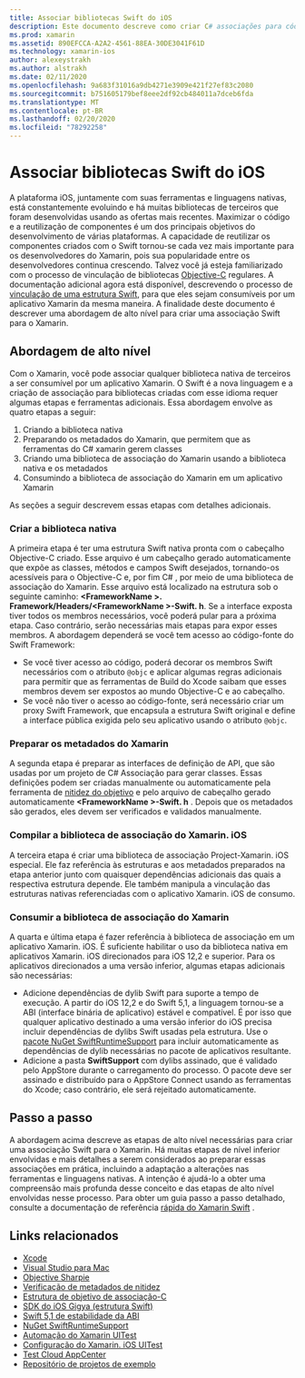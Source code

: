 ```yaml
---
title: Associar bibliotecas Swift do iOS
description: Este documento descreve como criar C# associações para código Swift, possibilitando o consumo de bibliotecas nativas e CocoaPods em um aplicativo Xamarin. Ios.
ms.prod: xamarin
ms.assetid: 890EFCCA-A2A2-4561-88EA-30DE3041F61D
ms.technology: xamarin-ios
author: alexeystrakh
ms.author: alstrakh
ms.date: 02/11/2020
ms.openlocfilehash: 9a683f31016a9db4271e3909e421f27ef83c2080
ms.sourcegitcommit: b751605179bef8eee2df92cb484011a7dceb6fda
ms.translationtype: MT
ms.contentlocale: pt-BR
ms.lasthandoff: 02/20/2020
ms.locfileid: "78292258"
---
```

# <a name="bind-ios-swift-libraries"></a>Associar bibliotecas Swift do iOS

A plataforma iOS, juntamente com suas ferramentas e linguagens nativas, está constantemente evoluindo e há muitas bibliotecas de terceiros que foram desenvolvidas usando as ofertas mais recentes. Maximizar o código e a reutilização de componentes é um dos principais objetivos do desenvolvimento de várias plataformas. A capacidade de reutilizar os componentes criados com o Swift tornou-se cada vez mais importante para os desenvolvedores do Xamarin, pois sua popularidade entre os desenvolvedores continua crescendo. Talvez você já esteja familiarizado com o processo de vinculação de bibliotecas [Objective-C](https://docs.microsoft.com/xamarin/ios/platform/binding-objective-c/walkthrough) regulares. A documentação adicional agora está disponível, descrevendo o processo de [vinculação de uma estrutura Swift](walkthrough.md), para que eles sejam consumíveis por um aplicativo Xamarin da mesma maneira. A finalidade deste documento é descrever uma abordagem de alto nível para criar uma associação Swift para o Xamarin.

## <a name="high-level-approach"></a>Abordagem de alto nível

Com o Xamarin, você pode associar qualquer biblioteca nativa de terceiros a ser consumível por um aplicativo Xamarin. O Swift é a nova linguagem e a criação de associação para bibliotecas criadas com esse idioma requer algumas etapas e ferramentas adicionais. Essa abordagem envolve as quatro etapas a seguir:

1. Criando a biblioteca nativa
1. Preparando os metadados do Xamarin, que permitem que as ferramentas do C# xamarin gerem classes
1. Criando uma biblioteca de associação do Xamarin usando a biblioteca nativa e os metadados
1. Consumindo a biblioteca de associação do Xamarin em um aplicativo Xamarin

As seções a seguir descrevem essas etapas com detalhes adicionais.

### <a name="build-the-native-library"></a>Criar a biblioteca nativa

A primeira etapa é ter uma estrutura Swift nativa pronta com o cabeçalho Objective-C criado. Esse arquivo é um cabeçalho gerado automaticamente que expõe as classes, métodos e campos Swift desejados, tornando-os acessíveis para o Objective-C e, por fim C# , por meio de uma biblioteca de associação do Xamarin. Esse arquivo está localizado na estrutura sob o seguinte caminho: **\<FrameworkName >. Framework/Headers/\<FrameworkName >-Swift. h**. Se a interface exposta tiver todos os membros necessários, você poderá pular para a próxima etapa. Caso contrário, serão necessárias mais etapas para expor esses membros. A abordagem dependerá se você tem acesso ao código-fonte do Swift Framework:

- Se você tiver acesso ao código, poderá decorar os membros Swift necessários com o atributo `@objc` e aplicar algumas regras adicionais para permitir que as ferramentas de Build do Xcode saibam que esses membros devem ser expostos ao mundo Objective-C e ao cabeçalho.
- Se você não tiver o acesso ao código-fonte, será necessário criar um proxy Swift Framework, que encapsula a estrutura Swift original e define a interface pública exigida pelo seu aplicativo usando o atributo `@objc`.

### <a name="prepare-the-xamarin-metadata"></a>Preparar os metadados do Xamarin

A segunda etapa é preparar as interfaces de definição de API, que são usadas por um projeto de C# Associação para gerar classes. Essas definições podem ser criadas manualmente ou automaticamente pela ferramenta de [nitidez do objetivo](https://docs.microsoft.com/xamarin/cross-platform/macios/binding/objective-sharpie/) e pelo arquivo de cabeçalho gerado automaticamente **\<FrameworkName >-Swift. h** . Depois que os metadados são gerados, eles devem ser verificados e validados manualmente.

### <a name="build-the-xamarinios-binding-library"></a>Compilar a biblioteca de associação do Xamarin. iOS

A terceira etapa é criar uma biblioteca de associação Project-Xamarin. iOS especial. Ele faz referência às estruturas e aos metadados preparados na etapa anterior junto com quaisquer dependências adicionais das quais a respectiva estrutura depende. Ele também manipula a vinculação das estruturas nativas referenciadas com o aplicativo Xamarin. iOS de consumo.

### <a name="consume-the-xamarin-binding-library"></a>Consumir a biblioteca de associação do Xamarin

A quarta e última etapa é fazer referência à biblioteca de associação em um aplicativo Xamarin. iOS. É suficiente habilitar o uso da biblioteca nativa em aplicativos Xamarin. iOS direcionados para iOS 12,2 e superior. Para os aplicativos direcionados a uma versão inferior, algumas etapas adicionais são necessárias:

- Adicione dependências de dylib Swift para suporte a tempo de execução. A partir do iOS 12,2 e do Swift 5,1, a linguagem tornou-se a ABI (interface binária de aplicativo) estável e compatível. É por isso que qualquer aplicativo destinado a uma versão inferior do iOS precisa incluir dependências de dylibs Swift usadas pela estrutura. Use o [pacote NuGet SwiftRuntimeSupport](https://www.nuget.org/packages/Xamarin.iOS.SwiftRuntimeSupport/) para incluir automaticamente as dependências de dylib necessárias no pacote de aplicativos resultante.
- Adicione a pasta **SwiftSupport** com dylibs assinado, que é validado pelo AppStore durante o carregamento do processo. O pacote deve ser assinado e distribuído para o AppStore Connect usando as ferramentas do Xcode; caso contrário, ele será rejeitado automaticamente.

## <a name="walkthrough"></a>Passo a passo

A abordagem acima descreve as etapas de alto nível necessárias para criar uma associação Swift para o Xamarin. Há muitas etapas de nível inferior envolvidas e mais detalhes a serem considerados ao preparar essas associações em prática, incluindo a adaptação a alterações nas ferramentas e linguagens nativas. A intenção é ajudá-lo a obter uma compreensão mais profunda desse conceito e das etapas de alto nível envolvidas nesse processo. Para obter um guia passo a passo detalhado, consulte a documentação de referência [rápida do Xamarin Swift](walkthrough.md) .

## <a name="related-links"></a>Links relacionados

- [Xcode](https://apps.apple.com/us/app/xcode/id497799835)
- [Visual Studio para Mac](https://visualstudio.microsoft.com/downloads)
- [Objective Sharpie](https://docs.microsoft.com/xamarin/cross-platform/macios/binding/objective-sharpie/)
- [Verificação de metadados de nitidez](https://docs.microsoft.com/xamarin/cross-platform/macios/binding/objective-sharpie/platform/verify)
- [Estrutura de objetivo de associação-C](https://docs.microsoft.com/xamarin/ios/platform/binding-objective-c/walkthrough)
- [SDK do iOS Gigya (estrutura Swift)](https://developers.gigya.com/display/GD/Swift+SDK)
- [Swift 5,1 de estabilidade da ABI](https://swift.org/blog/swift-5-1-released/)
- [NuGet SwiftRuntimeSupport](https://www.nuget.org/packages/Xamarin.iOS.SwiftRuntimeSupport/)
- [Automação do Xamarin UITest](https://docs.microsoft.com/appcenter/test-cloud/uitest/)
- [Configuração do Xamarin. iOS UITest](https://docs.microsoft.com/appcenter/test-cloud/preparing-for-upload/xamarin-ios-uitest)
- [Test Cloud AppCenter](https://docs.microsoft.com/appcenter/test-cloud/preparing-for-upload/xamarin-ios-uitest)
- [Repositório de projetos de exemplo](https://github.com/xamcat/xamarin-binding-swift-framework)
